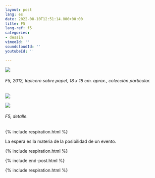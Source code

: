 ```yaml
---
layout: post
lang: es
date: 2022-08-10T12:51:14.000+00:00
title: F5
lang-ref: f5
categories:
- dessin
vimeoId: ''
soundcloudId: ''
youtubeId: ''

---
```

![](/mepierdoparaver/imgs/f5_b-1-up-a.jpg)

###### _F5_, 2012, lapicero sobre papel, 18 x 18 cm. aprox., colección particular.

![](/mepierdoparaver/imgs/f5_b-1-up-c.jpg)

![](/mepierdoparaver/imgs/f5_b-1-up-b.jpg)

###### _F5_, detalle.

{% include respiration.html %}

La espera es la materia de la posibilidad de un evento.

{% include respiration.html %}

{% include end-post.html %}

{% include respiration.html %}